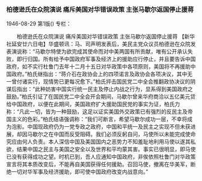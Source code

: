 ### 柏德逊氏在众院演说  痛斥美国对华错误政策  主张马歇尔返国停止援蒋

1946-08-29
第1版()
专栏：

　　柏德逊氏在众院演说
    痛斥美国对华错误政策
    主张马歇尔返国停止援蒋
    【新华社延安廿六日电】华盛顿讯：马、司声明发表后，美民主党众议员柏德逊在众院发表演说称：“马歇尔特使为欲完成其使命而对中美两国有所贡献，唯有公开承认失败，即行归国。所有给予中国政府军事及经济上的援助应行停止，并且要告诉中国政府，如不实行杜鲁门去年十二月十五日对华政策中各项原则，美国将不再援助中国政府。”柏氏继指出：“蒋介石在政协会上的四项诺言及政协会各项决议，其中无一曾付诸实行，现情势已更每况愈下。”柏氏抨击国民党二中全会推翻政协决议的阴谋后指出：“此种妨害中国实行统一民主及停止内战之行为，显系得到美国政府之鼓励。”柏氏引证了在国民党二中全会开会期间，马歇尔曾来华府商洽以五亿美元贷给中国政府，以便在此期间，美国政府扩大援助国民党的事实为证，柏氏力称：“凡此一切，皆为一种鼓励，这足以证实美国外交政策已有强烈的反民主及帝国主义的色彩。”柏氏结语强调称：“我们可断言，希望马歇尔成功一层，不幸将成为泡影。中国现政府仍为一党专政之政府，中国和平统一及民主之实现不但未获进展，却因马歇尔之在中国而反受阻碍。我们必须反躬自问，马使所以未能完成使命究应由何人负责。本人深信中国及美国国内之恶势力不知羞耻地利用马使以遂其私欲，结果中国之民主与美国之安全以及世界和平均蒙其害。事实已很明显，即马使已没有获得成功之望。时机已到，吾人应通知中国政府，非俟依照杜鲁门对华政策宣言将其本质改变后，不能再自美国获得任何援助。召回马使，撤离在华美军，断绝一切对华军事及经济援助，即可使中国政府改变内战意向。”
